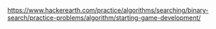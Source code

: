 https://www.hackerearth.com/practice/algorithms/searching/binary-search/practice-problems/algorithm/starting-game-development/
